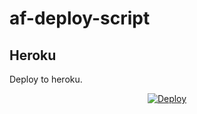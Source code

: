 # af-deploy-script

<!-- ## Railway

[![Deploy on Railway](https://railway.app/button.svg)](https://railway.app/new/template?template=)
<br> -->

## Heroku

Deploy to heroku.
<p align="center">
<a href="https://heroku.com/deploy?template=https://github.com/pawanjaatpk/af-deploy-script">
  <img src="https://www.herokucdn.com/deploy/button.svg" alt="Deploy">
</a>
</p>

